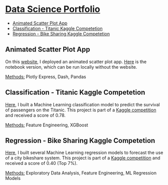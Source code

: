# <ins>Data Science Portfolio</ins>

* [Animated Scatter Plot App](#animated-scatter-plot-app)<br>
* [Classification - Titanic Kaggle Competetion](#classification---titanic-kaggle-competetion)<br>
* [Regression - Bike Sharing Kaggle Competetion](#regression---bike-sharing-kaggle-competetion)<br>

## Animated Scatter Plot App

On this [website](https://dzhub2.pythonanywhere.com), I deployed an animated scatter plot app. [Here](https://github.com/dzhub2/datascience_portfolio/blob/master/population_dash_app/animated_scatter_by_population.ipynb) is the notebook version, which can be run locally without the website.

<ins>Methods:</ins> Plotly Express, Dash, Pandas

## Classification - Titanic Kaggle Competetion

[Here](https://github.com/dzhub2/datascience_portfolio/blob/master/kaggle_titanic/titanic_submission.ipynb), I built a Machine Learning classification model to predict the survival of passengers on the Titanic. This project is part of a [Kaggle competition](https://www.kaggle.com/competitions/titanic/overview/description) and received a score of 0.78.

<ins>Methods:</ins> Feature Engineering, XGBoost

## Regression - Bike Sharing Kaggle Competetion

[Here](https://github.com/dzhub2/datascience_portfolio/blob/master/kaggle_bike_rental/bike_project.ipynb), I built several Machine Learning regression models to forecast the use of a city bikeshare system. This project is part of a [Kaggle competition](https://www.kaggle.com/competitions/bike-sharing-demand/overview) and received a score of 0.40 (Top 7%).

<ins>Methods:</ins> Exploratory Data Analysis, Feature Engineering, ML Regression Models

